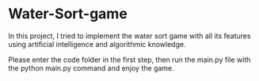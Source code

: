 # Water-Sort-game
In this project, I tried to implement the water sort game with all its features using artificial intelligence and algorithmic knowledge.

Please enter the code folder in the first step, then run the main.py file with the python main.py command and enjoy the game.
